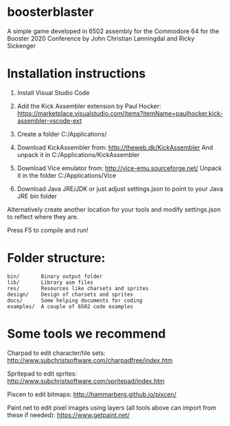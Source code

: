 # boosterblaster
A simple game developed in 6502 assembly for the Commodore 64 for the Booster 2020 Conference
by John Christian Lønningdal and Ricky Sickenger

# Installation instructions

1. Install Visual Studio Code

2. Add the Kick Assembler extension by Paul Hocker:
https://marketplace.visualstudio.com/items?itemName=paulhocker.kick-assembler-vscode-ext

3. Create a folder C:/Applications/

4. Download KickAssembler from: http://theweb.dk/KickAssembler
   And unpack it in C:/Applications/KickAssembler

5. Download Vice emulator from: http://vice-emu.sourceforge.net/
   Unpack it in the folder C:/Applications/Vice

6. Download Java JRE/JDK or just adjust settings.json to point to your Java JRE bin folder

Alternatively create another location for your tools and modify settings.json to reflect where they are.

Press F5 to compile and run!

# Folder structure:
```
bin/       Binary output folder
lib/       Library asm files
res/       Resources like charsets and sprites
design/    Design of charsets and sprites
docs/      Some helping documents for coding
examples/  A couple of 6502 code examples
```

# Some tools we recommend

Charpad to edit character/tile sets: http://www.subchristsoftware.com/charpadfree/index.htm

Spritepad to edit sprites: http://www.subchristsoftware.com/spritepad/index.htm

Pixcen to edit bitmaps: http://hammarberg.github.io/pixcen/

Paint.net to edit pixel images using layers (all tools above can import from these if needed): https://www.getpaint.net/

